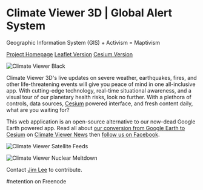 # Climate Viewer 3D | Global Alert System
Geographic Information System (GIS) + Activism = Maptivism 

[Project Homepage](http://climateviewer.net/)
[Leaflet Version](http://climateviewer.net/mobile/)
[Cesium Version](http://climateviewer.net/3D/)

![Climate Viewer Black](http://climateviewer.net/img/CV3D-black.jpg)

Climate Viewer 3D's live updates on severe weather, earthquakes, fires, and other life-threatening events will give you peace of mind in one all-inclusive app. With cutting-edge technology, real-time situational awareness, and a visual tour of our planetary health risks, look no further.  With a plethora of controls, data sources, [Cesium](http://cesiumjs.org/) powered interface, and fresh content daily, what are you waiting for?

This web application is an open-source alternative to our now-dead Google Earth powered app.  Read all about [our conversion from Google Earth to Cesium](http://climateviewer.com/2014/12/28/death-google-earth-climate-viewer-3d/) on [Climate Viewer News](http://climateviewer.com/) then [follow us on Facebook](https://www.facebook.com/climateviewers).


![Climate Viewer Satellite Feeds](http://climateviewer.net/img/CV3D-satellites.jpg)

![Climate Viewer Nuclear Meltdown](http://climateviewer.net/img/CV3D-meltdown.jpg)


Contact [Jim Lee](http://climateviewer.com/rezn8d/) to contribute.

#netention on Freenode
